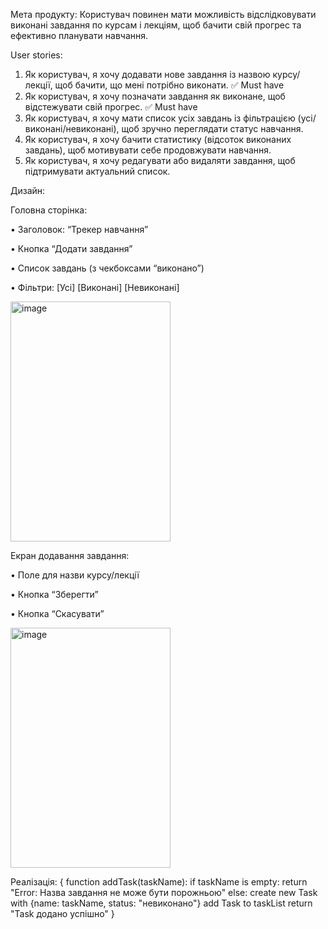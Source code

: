 Мета продукту:
Користувач повинен мати можливість відслідковувати виконані завдання по курсам і лекціям, 
щоб бачити свій прогрес та ефективно планувати навчання.

User stories:
1. Як користувач, я хочу додавати нове завдання із назвою курсу/лекції, щоб бачити, що мені потрібно виконати. ✅ Must have
2. Як користувач, я хочу позначати завдання як виконане, щоб відстежувати свій прогрес. ✅ Must have
3. Як користувач, я хочу мати список усіх завдань із фільтрацією (усі/виконані/невиконані), щоб зручно переглядати статус навчання.
4. Як користувач, я хочу бачити статистику (відсоток виконаних завдань), щоб мотивувати себе продовжувати навчання.
5. Як користувач, я хочу редагувати або видаляти завдання, щоб підтримувати актуальний список.

Дизайн:

Головна сторінка:

 • Заголовок: “Трекер навчання”

 • Кнопка “Додати завдання”
 
 • Список завдань (з чекбоксами “виконано”)
 
 • Фільтри: [Усі] [Виконані] [Невиконані]
 
<img width="256" height="384" alt="image" src="https://github.com/user-attachments/assets/3d9ad801-8d68-4246-8107-b200f446788f" />

Екран додавання завдання:
 
 • Поле для назви курсу/лекції
 
 • Кнопка “Зберегти”
 
 • Кнопка “Скасувати”
 
<img width="256" height="384" alt="image" src="https://github.com/user-attachments/assets/e27b87ab-b2a0-47d9-8f0c-acff9b985d40" />

Реалізація:
{  function addTask(taskName):
    if taskName is empty:
        return "Error: Назва завдання не може бути порожньою"
    else:
        create new Task with {name: taskName, status: "невиконано"}
        add Task to taskList
        return "Task додано успішно"  }
